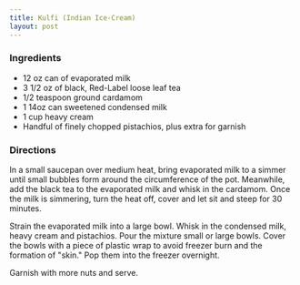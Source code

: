 ```yaml
---
title: Kulfi (Indian Ice-Cream)
layout: post
---
```

### Ingredients

- 12 oz can of evaporated milk
- 3 1/2 oz of black, Red-Label loose leaf tea
- 1/2 teaspoon ground cardamom
- 1 14oz can sweetened condensed milk
- 1 cup heavy cream
- Handful of finely chopped pistachios, plus extra for garnish

### Directions
In a small saucepan over medium heat, bring evaporated milk to a simmer until
small bubbles form around the circumference of the pot. Meanwhile, add the
black tea to the evaporated milk and whisk in the cardamom. Once the milk is
simmering, turn the heat off, cover and let sit and steep for 30 minutes.

Strain the evaporated milk into a large bowl. Whisk in the condensed milk,
heavy cream and pistachios. Pour the mixture small or large bowls. Cover the
bowls with a piece of plastic wrap to avoid freezer burn and the formation of
"skin." Pop them into the freezer overnight.

Garnish with more nuts and serve.
